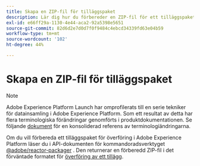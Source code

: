 ```yaml
---
title: Skapa en ZIP-fil för tilläggspaket
description: Lär dig hur du förbereder en ZIP-fil för ett tilläggspaket.
exl-id: e66ff29a-1130-4e44-aca2-92a5398e5651
source-git-commit: 82d6d2e7d0d7f0f9484c4ebcd34339fd63e04b59
workflow-type: tm+mt
source-wordcount: '102'
ht-degree: 44%

---
```


# Skapa en ZIP-fil för tilläggspaket

>[!NOTE]
>
>Adobe Experience Platform Launch har omprofilerats till en serie tekniker för datainsamling i Adobe Experience Platform. Som ett resultat av detta har flera terminologiska förändringar genomförts i produktdokumentationen. Se följande [dokument](../../term-updates.md) för en konsoliderad referens av terminologiändringarna.

Om du vill förbereda ett tilläggspaket för överföring i Adobe Experience Platform läser du i API-dokumenten för kommandoradsverktyget [@adobe/reactor-packager](https://www.npmjs.com/package/@adobe/reactor-packager) . Den returnerar en förberedd ZIP-fil i det förväntade formatet för [överföring av ett tillägg](./upload-and-test.md).